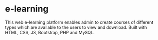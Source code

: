 # e-learning
This web e-learning platform enables admin to create courses of different types which are available to the users to view and download. Built with HTML, CSS, JS, Bootstrap, PHP and MySQL.
